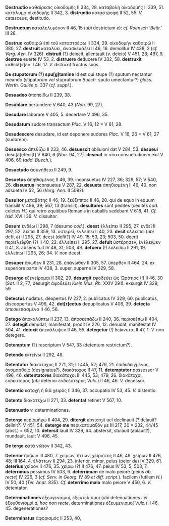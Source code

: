 **Destructio** καθαίρεσις οἰκοδομῆς II 334, 28. καταβολὴ οἰκοδομῆς II
339, 51. κατάλυμα οἰκοδομῆς II 342, 3. **distructio** καταστροφή II 52,
55. *V.* catasceue, destitutio.

**Destructum** καταλελυμένον II 46, 15 (*ubi* destrictum *e*): *cf.
Roensch 'Beitr.'* III 28.

**Destruo** καθαιρῶ ἐπὶ τοῦ καταστρέφω II 334, 29. οἰκοδομὴν καθαιρῶ II
380, 27. **destruit** καταλύει, ἀνασκευάζει II 46, 16. demolitur IV 438,
2 (*cf. Verg. Aen.* IV 326). **distruit** (?) deiecit, allentauit (*v.*
deicio) V 451, 28; 497, 9. **destrue** euerte IV 53, 2. **distruere**
deducere IV 332, 58. **destruxit** καθεῖλ[κ]εν II 46, 17. *V.*
distruxit fructus suos.

**De stupatorum (?) spu[g]tamine** id est qui stupe (?) sputum
nectantur meando (stipatorum *vel* stupratorum *Buech.* sputo
umectantur?) *gloss. Werth. Gallée p.* 337 (*cf. suppl.*).

**Desuadeo** ἀποπείθω II 239, 38.

**Desublare** pertundere V 640, 43 (*Non.* 99, 27).

**Desudare** laborare V 405, 5. decertare V 496, 35.

**Desudatum** sudore transactum *Plac.* V 16, 12 = V 61, 28.

**Desudescere** desudare, id est deponere sudores *Plac.* V 16, 26 = V
61, 27 (sudorem).

**Desuesco** ἀπεθίζω II 233, 46. **desuescit** obliuioni dat V 284, 53.
**desueui** desu[a]efeci[t] V 640, 6 (*Non.* 94, 27). **deseuit** in
\<in\>consuetudinem exit V 406, 69 (*add. Buech.*).

**Desuetudo** ἀσυνήθεια II 249, 9.

**Desuetus** ἀπηθισμένος II 46, 39. inconsuetus IV 227, 36; 329, 57; V
540, 26. **dissuetus** inconsuetus V 287, 22. **desueta** ἀπηθισμένη II
46, 40. non adsueta IV 52, 56 (*Verg. Aen.* II 509?).

**Desultor** μεταβάτης II 46, 19. ζεύξιππος II 46, 20. qui de equo in
equum transilit V 496, 39; 567, 13 (transiit). **desultores** sunt
pedites (cedites *cod.* celetes *H.*) qui retro equitibus Romanis in
caballis sedebant V 618, 41. *Cf. Isid.* XVIII 39. *V.* dissultor.

**Desum** ἐνδέω II 298, 7 (desumo *cod.*). **deest** ἐλλείπει II 295,
27. ἐνδεῖ II 297, 52. λείπει II 359, 13. ὑστερεῖ, ἐνλείπει II 40, 23.
**desit** ἐλλειπει (*ubi* defit *e*) II 295, 27. deest (defit?) IV 49,
15; 53, 23; 503, 50. deerit περιελείφθη (?) II 40, 22. ἐλλείπει II 295,
27. **defuit** ὑστέρησεν, ἐνέλειψεν II 41, 8. absens fuit IV 48, 31;
503, 49. **defuero** (!) ἐκλείπω II 291, 19. ἐλλείπω II 295, 26; 34.
*V.* non deest.

**Desuper** ἄνωθεν II 231, 28. ἐπάνωθεν II 305, 57. ὕπερθεν II 464, 24.
ex superiore parte IV 438, 3. super, superne IV 329, 58.

**Desurgo** ἐξεγείρομαι II 302, 29. **desurgit** ἐφοδεύει ὡς Ὡράτιος (!)
II 46, 30 (*Sat.* II 2, 77; desurgit ἀφοδεύει *Klein Mus. Rh.* XXIV
291). exsurgit IV 329, 59.

**Detectus** nudatus, deopertus IV 227, 2. publicatus IV 329, 60.
puplicatus, discoopertus V 496, 42. **det[r]ectus** depuplicatus V
406, 39. **detecta** ἀπεσκεπασμένα II 46, 56.

**Detego** ἀποκαλύπτω II 237, 13. ἀποσκεπάζω II 240, 36. περισκέπω II
404, 27. **detegit** denudat, manifestat, prodit IV 226, 12. denudat,
manifestat IV 504, 41. **detexit** ἀπεκάλυψεν II 46, 55. **detegetur**
(!) δείκνυται II 47, 1. *V.* non detegere.

**Detemptum** (?) rescriptum V 547, 33 (detentum restrictum?).

**Detendo** ἐκτείνω II 292, 48.

**Detentator** διακάτοχος II 271, 31; III 445, 52; 479, 21.
ἐπιδεδειγμένος, ὀνομασθείς (designatus?), διακάτοχος II 47, 11.
**detemptator** possessor V 496, 46. **detentatores** διακάτοχοι III
445, 53; 479, 26. διακάτοχοι, ενδεστερος (*ubi* deterior ἐνδεέστερος
*Vulc.*) II 46, 46. *V.* decessor.

**Detentio** κατοχὴ ἡ διὰ χειρός II 346, 37. occupatio IV 53, 45. *V.*
distentio.

**Detento** διακατέχω II 271, 33. **detentat** retinet V 567, 10.

**Detenuatio** *v.* determinationes.

**Detergo** περισμήχω II 404, 29. **ditergit** abstergit uel declinauit
(? delauit? delinit?) V 451, 54. **deterge me** περικατάμαξόν με III
217, 30 = 232, 44/45 (abst.) = 652, 10. **detersit** lauit IV 329, 64.
abstersit, stulauit (ablauit?), mundauit, lauit V 496, 45.

**De tergo** κατὰ νῶτον II 342, 43.

**Deterior** ἥσσων III 480, 7. χείρων, ἥττων, χείριστος II 46, 49.
χείρων II 476, 48; III 164, 4. ἐλάττων II 294, 23. inferior, minor,
peius (peior *de*) IV 329, 61. **deterius** χεῖρον II 476, 35. χείρω (?)
II 476, 47. peius IV 53, 5; 503, 7. **deterrimus** pessimus IV 503, 6.
**deterrimum** de malo peiore (peius *ab, recte*) IV 226, 3 (*cf. Serv.
in Georg.* IV 89 *et diff. script.*). facilem (futilem *H.*) IV 50, 40
(*Ter. Andr.* 835). *Cf.* **deterrimo malo** malo peiore V 450, 6.
*V.* detentator.

**Determinationes** ἐξευγενισμοί, ἐξευτελισμοί (ubi detenuationes *i*
*et* ἐξουθενισμοί *d, hoc non recte*, determinationes ἐξευμενισμοί
*Vulc.*) II 46, 45. degenerationes?

**Determinatus** ἀφορισμός II 253, 40,

